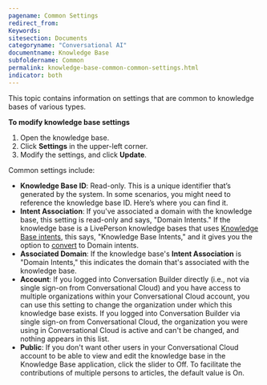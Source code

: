 ```yaml
---
pagename: Common Settings
redirect_from:
Keywords:
sitesection: Documents
categoryname: "Conversational AI"
documentname: Knowledge Base
subfoldername: Common
permalink: knowledge-base-common-common-settings.html
indicator: both
---
```


This topic contains information on settings that are common to knowledge bases of various types.

**To modify knowledge base settings**
1. Open the knowledge base.
2. Click **Settings** in the upper-left corner.
3. Modify the settings, and click **Update**.

Common settings include:

* **Knowledge Base ID**: Read-only. This is a unique identifier that’s generated by the system. In some scenarios, you might need to reference the knowledge base ID. Here’s where you can find it.
* **Intent Association**: If you've associated a domain with the knowledge base, this setting is read-only and says, "Domain Intents." If the knowledge base is a LivePerson knowledge bases that uses [Knowledge Base intents](knowledge-base-liveperson-knowledge-bases-introduction.html#knowlege-base-intents-versus-domain-intents), this says, "Knowledge Base Intents," and it gives you the option to [convert](knowledge-base-liveperson-knowledge-bases-knowledge-bases.html#convert-knowledge-base-intents-to-domain-intents) to Domain intents.
* **Associated Domain**: If the knowledge base's **Intent Association** is "Domain Intents," this indicates the domain that's associated with the knowledge base.
* **Account**: If you logged into Conversation Builder directly (i.e., not via single sign-on from Conversational Cloud) and you have access to multiple organizations within your Conversational Cloud account, you can use this setting to change the organization under which this knowledge base exists. If you logged into Conversation Builder via single sign-on from Conversational Cloud, the organization you were using in Conversational Cloud is active and can't be changed, and nothing appears in this list.
* **Public**: If you don't want other users in your Conversational Cloud account to be able to view and edit the knowledge base in the Knowledge Base application, click the slider to Off. To facilitate the contributions of multiple persons to articles, the default value is On.